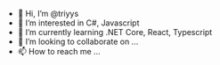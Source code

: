 - 👋 Hi, I’m @triyys
- 👀 I’m interested in C#, Javascript
- 🌱 I’m currently learning .NET Core, React, Typescript
- 💞️ I’m looking to collaborate on ...
- 📫 How to reach me ...

<!---
triyys/triyys is a ✨ special ✨ repository because its `README.md` (this file) appears on your GitHub profile.
You can click the Preview link to take a look at your changes.
--->

